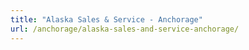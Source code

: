 ```yaml
---
title: "Alaska Sales & Service - Anchorage"
url: /anchorage/alaska-sales-and-service-anchorage/
---
```

